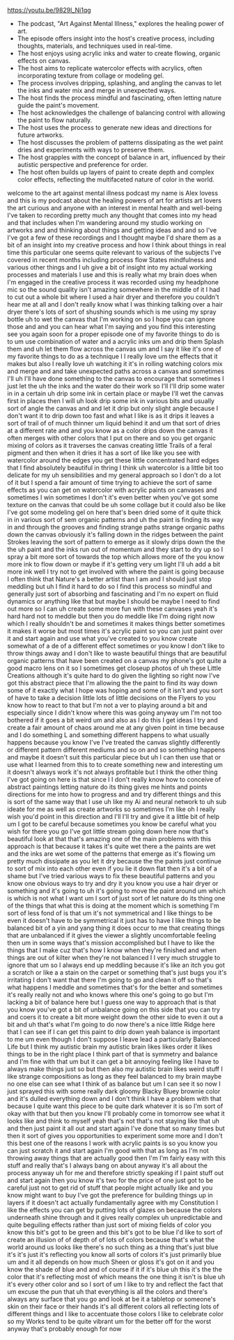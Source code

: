 https://youtu.be/9829l_Ni1qg

*   The podcast, "Art Against Mental Illness," explores the healing power of art.
*   The episode offers insight into the host's creative process, including thoughts, materials, and techniques used in real-time.
*   The host enjoys using acrylic inks and water to create flowing, organic effects on canvas.
*   The host aims to replicate watercolor effects with acrylics, often incorporating texture from collage or modeling gel.
*   The process involves dripping, splashing, and angling the canvas to let the inks and water mix and merge in unexpected ways.
*   The host finds the process mindful and fascinating, often letting nature guide the paint's movement.
*   The host acknowledges the challenge of balancing control with allowing the paint to flow naturally.
*   The host uses the process to generate new ideas and directions for future artworks.
*   The host discusses the problem of patterns dissipating as the wet paint dries and experiments with ways to preserve them.
*   The host grapples with the concept of balance in art, influenced by their autistic perspective and preference for order.
*   The host often builds up layers of paint to create depth and complex color effects, reflecting the multifaceted nature of color in the world.


welcome to the art against mental illness podcast my name is Alex lovess and this is my podcast about the healing powers of art for artists art lovers the art curious and anyone with an interest in mental health and well-being I've taken to recording pretty much any thought that comes into my head and that includes when I'm wandering around my studio working on artworks and and thinking about things and getting ideas and and so I've I've got a few of these recordings and I thought maybe I'd share them as a bit of an insight into my creative process and how I think about things in real time this particular one seems quite relevant to various of the subjects I've covered in recent months including process flow States mindfulness and various other things and I uh give a bit of insight into my actual working processes and materials I use and this is really what my brain does when I'm engaged in the creative process it was recorded using my headphone mic so the sound quality isn't amazing somewhere in the middle of it I had to cut out a whole bit where I used a hair dryer and therefore you couldn't hear me at all and I don't really know what I was thinking talking over a hair dryer there's lots of sort of shushing sounds which is me using my spray bottle uh to wet the canvas that I'm working on so I hope you can ignore those and and you can hear what I'm saying and you find this interesting see you again soon for a proper episode one of my favorite things to do is to um use combination of water and a acrylic inks um and drip them Splash them and uh let them flow across the canvas um and I say it like it's one of my favorite things to do as a technique I I really love um the effects that it makes but also I really love uh watching it it's in rolling watching colors mix and merge and and take unexpected paths across a canvas and sometimes I'll uh I'll have done something to the canvas to encourage that sometimes I just let the uh the inks and the water do their work so I'll I'll drip some water in in a certain uh drip some ink in certain place or maybe I'll wet the canvas first in places then I will uh look drip some ink in various bits and usually sort of angle the canvas and and let it drip but only slight angle because I don't want it to drip down too fast and what I like is as it drips it leaves a sort of trail of of much thinner um liquid behind it and um that sort of dries at a different rate and and you know as a color drips down the canvas it often merges with other colors that I put on there and so you get organic mixing of colors as it traverses the canvas creating little Trails of a feral pigment and then when it dries it has a sort of like like you see with watercolor around the edges you get these little concentrated hard edges that I find absolutely beautiful in thring I think uh watercolor is a little bit too delicate for my uh sensibilities and my general approach so I don't do a lot of it but I spend a fair amount of time trying to achieve the sort of same effects as you can get on watercolor with acrylic paints on canvases and sometimes I win sometimes I don't it's even better when you've got some texture on the canvas that could be uh some collage but it could also be like I've got some modeling gel on here that's been dried some of it quite thick in in various sort of sem organic patterns and uh the paint is finding its way in and through the grooves and finding strange paths strange organic paths down the canvas obviously it's falling down in the ridges between the paint Strokes leaving the sort of pattern to emerge as it slowly drips down the the the uh paint and the inks run out of momentum and they start to dry up so I spray a bit more sort of towards the top which allows more of the you know more ink to flow down or maybe if it's getting very um light I'll uh add a bit more ink well I try not to get involved with where the paint is going because I often think that Nature's a better artist than I am and I should just stop meddling but uh I find it hard to do so I find this process so mindful and generally just sort of absorbing and fascinating and I'm no expert on fluid dynamics or anything like that but maybe I should be maybe I need to find out more so I can uh create some more fun with these canvases yeah it's hard hard not to meddle but then you do meddle like I'm doing right now which I really shouldn't be and sometimes it makes things better sometimes it makes it worse but most times it's acrylic paint so you can just paint over it and start again and use what you've created to you know create somewhat of a de of a different effect sometimes or you know I don't like to throw things away and I don't like to waste beautiful things that are beautiful organic patterns that have been created on a canvas my phone's got quite a good macro lens on it so I sometimes get closeup photos of uh these Little Creations although it's quite hard to do given the lighting so right now I've got this abstract piece that I'm allowing the the paint to find its way down some of it exactly what I hope was hoping and some of it isn't and you sort of have to take a decision little lots of little decisions on the Flyers to you know how to react to that but I'm not a ver to playing around a bit and especially since I didn't know where this was going anyway um I'm not too bothered if it goes a bit weird um and also as I do this I get ideas I try and create a fair amount of chaos around me at any given point in time because and I do something L and something different happens to what usually happens because you know I've I've treated the canvas slightly differently or different pattern different mediums and so on and so something happens and maybe it doesn't suit this particular piece but uh I can then use that or use what I learned from this to to create something new and interesting um it doesn't always work it's not always profitable but I think the other thing I've got going on here is that since I I don't really know how to conceive of abstract paintings letting nature do its thing gives me hints and points directions for me into how to progress and and try different things and this is sort of the same way that I use uh like my Ai and neural network to uh sub ideate for me as well as create artworks so sometimes I'm like oh I really wish you'd point in this direction and I'll I'll try and give it a little bit of help um I got to be careful because sometimes you know be careful what you wish for there you go I've got little stream going down here now that's beautiful look at that that's amazing one of the main problems with this approach is that because it takes it's quite wet there a the paints are wet and the inks are wet some of the patterns that emerge as it's flowing um pretty much dissipate as you let it dry because the the paints just continue to sort of mix into each other even if you lie it down flat then it's a bit of a shame but I've tried various ways to fix these beautiful patterns and you know one obvious ways to try and dry it you know you use a hair dryer or something and it's going to uh it's going to move the paint around um which is which is not what I want um I sort of just sort of let nature do its thing one of the things that what this is doing at the moment which is something I'm sort of less fond of is that um it's not symmetrical and I like things to be even it doesn't have to be symmetrical it just has to have I like things to be balanced bit of a yin and yang thing it does occur to me that creating things that are unbalanced if it gives the viewer a slightly uncomfortable feeling then um in some ways that's mission accomplished but I have to like the things that I make cuz that's how I know when they're finished and when things are out of kilter when they're not balanced I I very much struggle to ignore that um so I always end up meddling because it's like an itch you got a scratch or like a a stain on the carpet or something that's just bugs you it's irritating I don't want that there I'm going to go and clean it off so that's what happens I meddle and sometimes that's for the better and sometimes it's really really not and who knows where this one's going to go but I'm lacking a bit of balance here but I guess one way to approach that is that you know you've got a bit of unbalance going on this side that you can try and coers it to create a bit more weight down the other side to even it out a bit and uh that's what I'm going to do now there's a nice little Ridge here that I can see if I can get this paint to drip down yeah balance is important to me um even though I don't suppose I leave lead a particularly Balanced Life but I think my autistic brain my autistic brain likes likes order it likes things to be in the right place I think part of that is symmetry and balance and I'm fine with that um but it can get a bit annoying feeling like I have to always make things just so but then also my autistic brain likes weird stuff I like strange compositions as long as they feel balanced to my brain maybe no one else can see what I think of as balance but um I can see it so now I just sprayed this with some really dark gloomy Blacky Bluey brownie color and it's dulled everything down and I don't think I have a problem with that because I quite want this piece to be quite dark whatever it is so I'm sort of okay with that but then you know I'll probably come in tomorrow see what it looks like and think to myself yeah that's not that's not staying like that uh and then just paint it all out and start again I've done that so many times but then it sort of gives you opportunities to experiment some more and I don't this best one of the reasons I work with acrylic paints is so you know you can just scratch it and start again I'm good with that as long as I'm not throwing away things that are actually good then I'm I'm fairly easy with this stuff and really that's I always bang on about anyway it's all about the process anyway uh for me and therefore strictly speaking if I paint stuff out and start again then you know it's two for the price of one just got to be careful just not to get rid of stuff that people might actually like and you know might want to buy I've got the preference for building things up in layers if it doesn't act actually fundamentally agree with my Constitution I like the effects you can get by putting lots of glazes on because the colors underneath shine through and it gives really complex uh unpredictable and quite beguiling effects rather than just sort of mixing fields of color you know this bit's got to be green and this bit's got to be blue I'd like to sort of create an illusion of of depth of of lots of colors because that's what the world around us looks like there's no such thing as a thing that's just blue it's it's just it's reflecting you know all sorts of colors it's just primarily blue um and it all depends on how much Sheen or gloss it's got on it and you know the shade of blue and and of course if it if it's blue uh this it's the the color that it's reflecting most of which means the one thing it isn't is blue uh it's every other color and so I sort of um I like to try and reflect the fact that um excuse the pun that uh that everything is all the colors and there's always any surface that you go and look at be it a tabletop or someone's skin on their face or their hands it's all different colors all reflecting lots of different things and I like to accentuate those colors I like to celebrate color so my Works tend to be quite vibrant um for the better off for the worst anyway that's probably enough for now